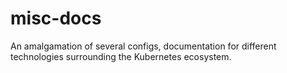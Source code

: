 # misc-docs
An amalgamation of several configs, documentation for different technologies surrounding the Kubernetes ecosystem.
